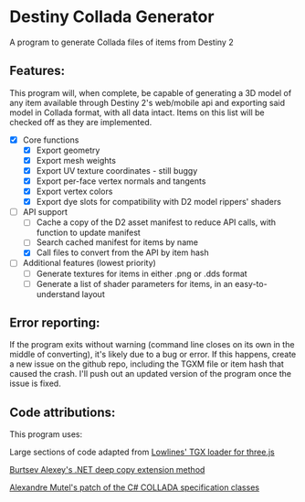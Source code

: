 # Destiny Collada Generator
 A program to generate Collada files of items from Destiny 2

## Features:
 This program will, when complete, be capable of generating a 3D model of any item available through Destiny 2's web/mobile api and exporting said model in Collada format, with all data intact. Items on this list will be checked off as they are implemented.
- [X] Core functions
	- [x] Export geometry
	- [X] Export mesh weights
	- [x] Export UV texture coordinates - still buggy
	- [X] Export per-face vertex normals and tangents
	- [x] Export vertex colors
	- [X] Export dye slots for compatibility with D2 model rippers' shaders

- [ ] API support
	- [ ] Cache a copy of the D2 asset manifest to reduce API calls, with function to update manifest
	- [ ] Search cached manifest for items by name
	- [X] Call files to convert from the API by item hash

- [ ] Additional features (lowest priority)
	- [ ] Generate textures for items in either .png or .dds format
	- [ ] Generate a list of shader parameters for items, in an easy-to-understand layout

 ## Error reporting: 
 If the program exits without warning (command line closes on its own in the middle of converting), it's likely due to a bug or error. If this happens, create a new issue on the github repo, including the TGXM file or item hash that caused the crash. I'll push out an updated version of the program once the issue is fixed.
 
 ## Code attributions:
 This program uses:

 Large sections of code adapted from [Lowlines' TGX loader for three.js](https://github.com/lowlines/destiny-tgx-loader)

 [Burtsev Alexey's .NET deep copy extension method](https://github.com/Burtsev-Alexey/net-object-deep-copy)

 [Alexandre Mutel's patch of the C# COLLADA specification classes](https://xoofx.com/blog/2010/08/24/import-and-export-3d-collada-files-with/)

